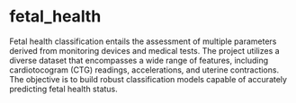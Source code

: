 # fetal_health
Fetal health classification entails the assessment of multiple parameters derived from monitoring devices and medical tests. The project utilizes a diverse dataset that encompasses a wide range of features, including cardiotocogram (CTG) readings, accelerations, and uterine contractions. The objective is to build robust classification models capable of accurately predicting fetal health status.
